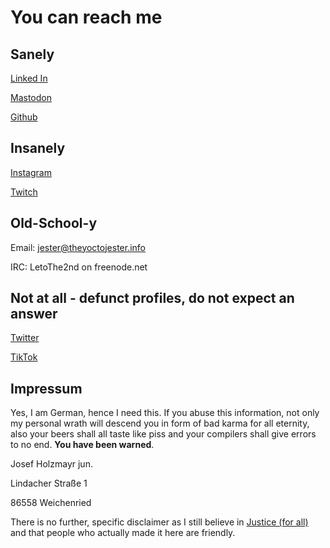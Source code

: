 # You can reach me

## Sanely

[Linked In](https://www.linkedin.com/in/josef-holzmayr/)

<a rel="me" href="https://fosstodon.org/@theyoctojester">Mastodon</a>

[Github](https://github.com/TheYoctoJester)

## Insanely

[Instagram](https://www.instagram.com/theyoctojester/)

[Twitch](https://www.twitch.tv/letoatreidesthe2nd)

## Old-School-y

Email: jester@theyoctojester.info

IRC: LetoThe2nd on freenode.net

## Not at all - defunct profiles, do not expect an answer

[Twitter](https://twitter.com/TheYoctoJester)

[TikTok](https://www.tiktok.com/@theyoctojester)

## Impressum

Yes, I am German, hence I need this. If you abuse this information, not only my personal wrath will descend you in form of bad karma for all eternity, also your beers shall all taste like piss and your compilers shall give errors to no end. **You have been warned**.

Josef Holzmayr jun.

Lindacher Straße 1

86558 Weichenried

There is no further, specific disclaimer as I still believe in [Justice (for all)](https://easyrechtssicher.de/disclaimer) and that people who actually made it here are friendly.
